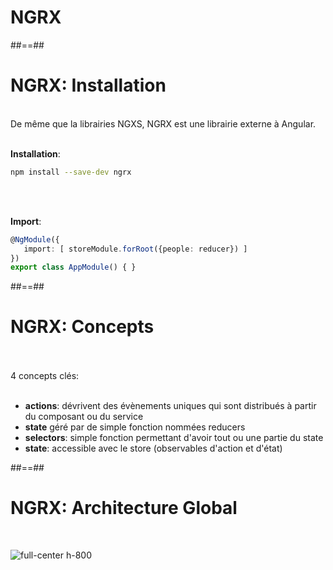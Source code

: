 <!-- .slide: class="transition-bg-grey-1 underline" -->
# NGRX

##==##

<!-- .slide: class="with-code inconsolata" -->
# NGRX: Installation
<br>
De même que la librairies NGXS, NGRX est une librairie externe à Angular.
<br><br>

__Installation__:
```sh
npm install --save-dev ngrx
```
<!-- .element: class="big-code" -->
<br><br>

__Import__:
```typescript
@NgModule({
   import: [ storeModule.forRoot({people: reducer}) ]
})
export class AppModule() { }
```
<!-- .element: class="big-code" -->

##==##

<!-- .slide -->
# NGRX: Concepts
<br><br>
4 concepts clés: <br><br>
- __actions__: dévrivent des évènements uniques qui sont distribués à partir du composant ou du service
- __state__ géré par de simple fonction nommées reducers
- __selectors__: simple fonction permettant d'avoir tout ou une partie du state
- __state__: accessible avec le store (observables d'action et d'état)

##==##

<!-- .slide -->
# NGRX: Architecture Global
<br>

![full-center h-800](assets/images/school/state-management/ngrx/state_management_lifecycle.png)

